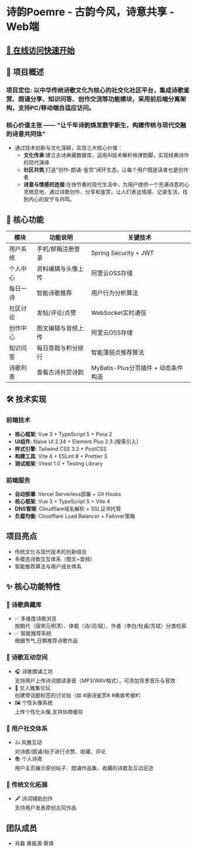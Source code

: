 # 诗韵Poemre - 古韵今风，诗意共享 - Web端

## [🚀 在线访问快速开始](https://poemre.meorin.top)

## 📖 项目概述
### **项目定位**: 以中华传统诗歌文化为核心的社交化社区平台，集成诗歌鉴赏、朗诵分享、知识问答、创作交流等功能模块，采用前后端分离架构，支持PC/移动端自适应访问。

### 核心价值主张 —— **"让千年诗韵焕发数字新生，构建传统与现代交融的诗意共同体"**
- 通过技术创新与文化深耕，实现三大核心价值：
  - **文化传承**:建立古诗典藏数据库，运用AI技术解析格律韵脚，实现经典诗作的现代演绎
  - **社区共筑**:打造"创作-朗诵-鉴赏"闭环生态，让每个用户既是读者也是创作者
  - **诗意与情感的连接**:在快节奏的现代生活中，为用户提供一个充满诗意的心灵栖息地，通过诗歌创作、分享和鉴赏，让人们表达情感、记录生活，找到内心的安宁与共鸣。

## 🌟 核心功能
| 模块        | 功能说明                     | 关键技术                |
|-------------|----------------------------|-------------------------|
| 用户系统    | 手机/邮箱注册登录           | Spring Security + JWT   |
| 个人中心    | 资料编辑与头像上传          | 阿里云OSS存储           |
| 每日一诗    | 智能诗歌推荐                | 用户行为分析算法        |
| 社区讨论    | 发帖/评论/点赞              | WebSocket实时通信       |
| 创作中心    | 图文编辑与音频上传          | 阿里云OSS存储           |
| 知识问答    | 每日答题与积分排行          | 智能薄弱点推荐算法      |
| 诗歌列表    | 查看古诗共赏诗韵            | MyBatis-Plus分页插件 + 动态条件构造 |

## 🛠️ 技术实现
### **前端技术**
- **核心框架**: Vue 3 + TypeScript 5 + Pinia 2
- **UI组件**: Naive UI 2.34 + Element Plus 2.3 (按需引入)
- **样式引擎**: Tailwind CSS 3.3 + PostCSS
- **构建工具**: Vite 4 + ESLint 8 + Prettier 3
- **测试框架**: Vitest 1.0 + Testing Library

### **前端服务**
- **自动部署**: Vercel Serverless部署 + Git Hooks
- **核心框架**: Vue 3 + TypeScript 5 + Vite 4
- **DNS管理**: Cloudflare域名解析 + SSL证书托管
- **负载均衡**: Cloudflare Load Balancer + Failover策略

## **项目亮点**
   - 传统文化与现代技术的创新结合
   - 多模态诗歌交互体系（图文+音频）
   - 智能推荐算法与用户成长体系
   
## ✨ 核心功能特性
### 📜 **诗歌典藏库**
- ✅ 多维度诗歌浏览  
  按朝代（唐宋元明清）、体裁（诗/词/赋）、作者（李白/杜甫/苏轼）分类检索
- ✅ 智能推荐系统  
  根据节气,日期推荐诗歌作品

### 🎤 **诗歌互动空间**
- 🎧 诗歌朗诵工坊  
  支持用户上传诗词朗读录音（MP3/WAV格式），可添加背景音乐与音效
- 📝 文人雅集论坛  
  创建带话题标签的讨论帖（如 #唐诗鉴赏# #典故考据#）
- 🖼️ 个性头像系统  
  上传个性化头像,支持协商缓存

### 🎎 **用户社交体系**
- 👍 风雅互动  
  对诗歌/朗诵/帖子进行点赞、收藏、评论
- 📚 个人诗斋  
  用户主页展示原创帖子、朗诵作品集、收藏的诗歌及互动足迹

### 🎏 **传统文化拓展**
- 🖋️ 诗词辅助创作  
  支持用户发表原创古风作品


## 团队成员
- 肖磊 黄振源 蔡倩